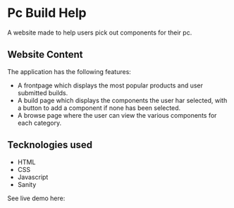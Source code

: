 # Pc Build Help
A website made to help users pick out components for their pc.

## Website Content
The application has the following features:
- A frontpage which displays the most popular products and user submitted builds.
- A build page which displays the components the user har selected, with a button to add a component if none has been selected.
- A browse page where the user can view the various components for each category.

## Tecknologies used
- HTML
- CSS
- Javascript
- Sanity

See live demo here: 